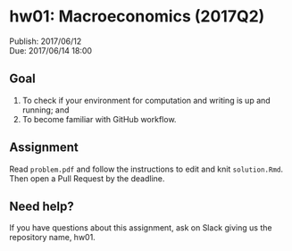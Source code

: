# hw01: Macroeconomics (2017Q2)

Publish: 2017/06/12  
Due: 2017/06/14 18:00

## Goal

1. To check if your environment for computation and writing is up 
   and running; and
2. To become familiar with GitHub workflow.

## Assignment

Read `problem.pdf` and follow the instructions to edit and knit `solution.Rmd`. Then open a Pull Request by the deadline. 

## Need help?

If you have questions about this assignment, ask on Slack giving us the repository name, hw01. 